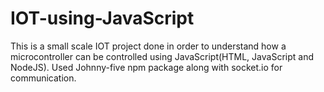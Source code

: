 # IOT-using-JavaScript
This is a small scale IOT project done in order to understand how a microcontroller can be controlled using JavaScript(HTML, JavaScript and NodeJS).
Used Johnny-five npm package along with socket.io for communication.
